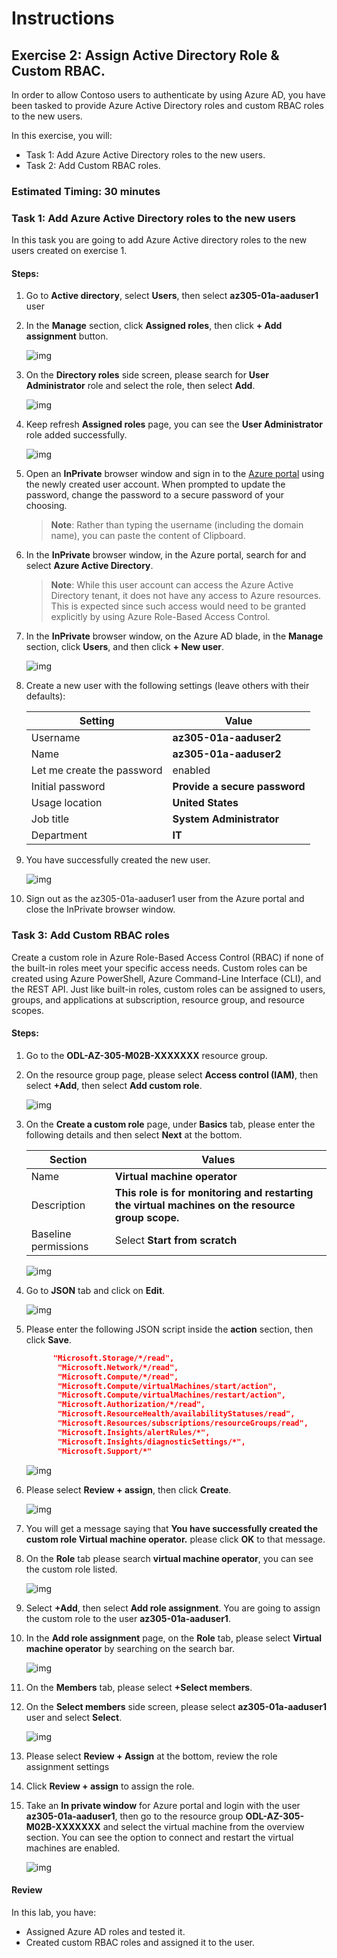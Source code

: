 # Instructions

## Exercise 2: Assign Active Directory Role & Custom RBAC.

In order to allow Contoso users to authenticate by using Azure AD, you have been tasked to provide Azure Active Directory roles and custom RBAC roles to the new users.

In this exercise, you will:

+ Task 1: Add Azure Active Directory roles to the new users.
+ Task 2: Add Custom RBAC roles.

### Estimated Timing: 30 minutes

### Task 1: Add Azure Active Directory roles to the new users

In this task you are going to add Azure Active directory roles to the new users created on exercise 1.

#### Steps:

1. Go to **Active directory**, select **Users**, then select **az305-01a-aaduser1** user

2. In the **Manage** section, click **Assigned roles**, then click **+ Add assignment** button.

    ![img](../media/nuse5.png)

3. On the **Directory roles** side screen, please search for **User Administrator** role and select the role, then select **Add**.

    ![img](../media/nuse6.png)

4. Keep refresh **Assigned roles** page, you can see the **User Administrator** role added successfully.

    ![img](../media/nuse7.png)

5. Open an **InPrivate** browser window and sign in to the [Azure portal](https://portal.azure.com) using the newly created user account. When prompted to update the password, change the password to a secure password of your choosing. 

    >**Note**: Rather than typing the username (including the domain name), you can paste the content of Clipboard.

6. In the **InPrivate** browser window, in the Azure portal, search for and select **Azure Active Directory**.

    >**Note**: While this user account can access the Azure Active Directory tenant, it does not have any access to Azure resources. This is expected since such access would need to be granted explicitly by using Azure Role-Based Access Control. 

7. In the **InPrivate** browser window, on the Azure AD blade, in the **Manage** section, click **Users**, and then click **+ New user**.

    ![img](../media/nuse8.png)

8. Create a new user with the following settings (leave others with their defaults):

    | Setting | Value |
    | --- | --- |
    | Username  | **az305-01a-aaduser2** |
    | Name | **az305-01a-aaduser2** |
    | Let me create the password | enabled |
    | Initial password | **Provide a secure password** |
    | Usage location | **United States** |
    | Job title | **System Administrator** |
    | Department | **IT** |

9. You have successfully created the new user.

    ![img](../media/nuse9.png)

10. Sign out as the az305-01a-aaduser1 user from the Azure portal and close the InPrivate browser window.

### Task 3: Add Custom RBAC roles

Create a custom role in Azure Role-Based Access Control (RBAC) if none of the built-in roles meet your specific access needs. Custom roles can be created using Azure PowerShell, Azure Command-Line Interface (CLI), and the REST API. Just like built-in roles, custom roles can be assigned to users, groups, and applications at subscription, resource group, and resource scopes.

#### Steps:

1. Go to the **ODL-AZ-305-M02B-XXXXXXX** resource group.

2. On the resource group page, please select **Access control (IAM)**, then select **+Add**, then select **Add custom role**.

    ![img](../media/custr1.png)

3. On the **Create a custom role** page, under **Basics** tab, please enter the following details and then select **Next** at the bottom.

   | Section | Values |
   | ------- | ------ |
   | Name | **Virtual machine operator** |
   | Description | **This role is for monitoring and restarting the virtual machines on the resource group scope.** |
   | Baseline permissions | Select **Start from scratch** |
   
    ![img](../media/custr2.png)  

4. Go to **JSON** tab and click on **Edit**.

    ![img](../media/custr3a.png)  

5. Please enter the following JSON script inside the **action** section, then click **Save**.

   ```JSON
         "Microsoft.Storage/*/read",
          "Microsoft.Network/*/read",
          "Microsoft.Compute/*/read",
          "Microsoft.Compute/virtualMachines/start/action",
          "Microsoft.Compute/virtualMachines/restart/action",
          "Microsoft.Authorization/*/read",
          "Microsoft.ResourceHealth/availabilityStatuses/read",
          "Microsoft.Resources/subscriptions/resourceGroups/read",
          "Microsoft.Insights/alertRules/*",
          "Microsoft.Insights/diagnosticSettings/*",
          "Microsoft.Support/*"
   ```
   
     ![img](../media/custr4a.png)  
   
6. Please select **Review + assign**, then click **Create**.

    ![img](../media/custr5.png) 

7. You will get a message saying that **You have successfully created the custom role Virtual machine operator.** please click **OK** to that message.

8. On the **Role** tab please search **virtual machine operator**, you can see the custom role listed.

    ![img](../media/custr6.png)

9. Select **+Add**, then select **Add role assignment**. You are going to assign the custom role to the user **az305-01a-aaduser1**.

10. In the **Add role assignment** page, on the **Role** tab, please select **Virtual machine operator** by searching on the search bar.

    ![img](../media/custr7.png)

11. On the **Members** tab, please select **+Select members**.

12. On the **Select members** side screen, please select **az305-01a-aaduser1** user and select **Select**.

    ![img](../media/custr8.png)

13. Please select **Review + Assign** at the bottom, review the role assignment settings

14. Click **Review + assign** to assign the role.

15. Take an **In private window** for Azure portal and login with the user **az305-01a-aaduser1**, then go to the resource group **ODL-AZ-305-M02B-XXXXXXX** and select the virtual machine from the overview section. You can see the option to connect and restart the virtual machines are enabled.

    ![img](../media/custr9.png)

#### Review

In this lab, you have:

- Assigned Azure AD roles and tested it.
- Created custom RBAC roles and assigned it to the user.    
